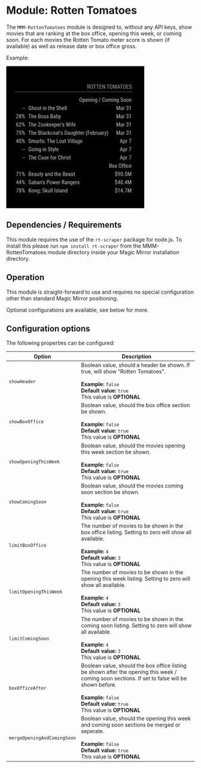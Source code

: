 # Module: Rotten Tomatoes
The `MMM-RottenTomatoes` module is designed to, without any API keys, show movies that are ranking at the box office, opening this week, or coming soon. For each movies the Rotten Tomato meter score is shown (if available) as well as release date or box office gross.

Example:

![Full](images/example.jpg) 

## Dependencies / Requirements

This module requires the use of the `rt-scraper` package for node.js. To install this please run `npm install rt-scraper` from the MMM-RottenTomatoes module directory inside your Magic Mirror installation directory.

## Operation

This module is straight-forward to use and requires no special configuration other than standard Magic Mirror positioning. 

Optional configurations are available, see below for more.

## Configuration options

The following properties can be configured:

<table width="100%">
	<!-- why, markdown... -->
	<thead>
		<tr>
			<th>Option</th>
			<th width="100%">Description</th>
		</tr>
	<thead>
	<tbody>	
		<tr>
			<td><code>showHeader</code></td>
			<td>Boolean value, should a header be shown. If true, will show "Rotten Tomatoes".<br>
				<br><b>Example:</b> <code>false</code>
				<br><b>Default value:</b> <code>true</code>
				<br>This value is <b>OPTIONAL</b>
			</td>
		</tr>		
		<tr>
			<td><code>showBoxOffice</code></td>
			<td>Boolean value, should the box office section be shown.<br>
				<br><b>Example:</b> <code>false</code>
				<br><b>Default value:</b> <code>true</code>
				<br>This value is <b>OPTIONAL</b>
			</td>
		</tr>
		<tr>
			<td><code>showOpeningThisWeek</code></td>
			<td>Boolean value, should the movies opening this week section be shown.<br>
				<br><b>Example:</b> <code>false</code>
				<br><b>Default value:</b> <code>true</code>
				<br>This value is <b>OPTIONAL</b>
			</td>
		</tr>
		<tr>
			<td><code>showComingSoon</code></td>
			<td>Boolean value, should the movies coming soon section be shown.<br>
				<br><b>Example:</b> <code>false</code>
				<br><b>Default value:</b> <code>true</code>
				<br>This value is <b>OPTIONAL</b>
			</td>
		</tr>    
        <tr>
			<td><code>limitBoxOffice</code></td>
			<td>The number of movies to be shown in the box office listing. Setting to zero will show all available.<br>
				<br><b>Example:</b> <code>4</code>
				<br><b>Default value:</b> <code>3</code>
				<br>This value is <b>OPTIONAL</b>
			</td>
		</tr>
        <tr>
			<td><code>limitOpeningThisWeek</code></td>
			<td>The number of movies to be shown in the opening this week listing. Setting to zero will show all available.<br>
				<br><b>Example:</b> <code>4</code>
				<br><b>Default value:</b> <code>3</code>
				<br>This value is <b>OPTIONAL</b>
			</td>
		</tr>      
        <tr>
			<td><code>limitComingSoon</code></td>
			<td>The number of movies to be shown in the coming soon listing. Setting to zero will show all available.<br>
				<br><b>Example:</b> <code>4</code>
				<br><b>Default value:</b> <code>3</code>
				<br>This value is <b>OPTIONAL</b>
			</td>
		</tr>   
		<tr>
			<td><code>boxOfficeAfter</code></td>
			<td>Boolean value, should the box office listing be shown after the opening this week / coming soon sections. If set to false will be shown before.<br>
				<br><b>Example:</b> <code>false</code>
				<br><b>Default value:</b> <code>true</code>
				<br>This value is <b>OPTIONAL</b>
			</td>
		</tr>   
        <tr>
			<td><code>mergeOpeningAndComingSoon</code></td>
			<td>Boolean value, should the opening this week and coming soon sections be merged or seperate.<br>
				<br><b>Example:</b> <code>false</code>
				<br><b>Default value:</b> <code>true</code>
				<br>This value is <b>OPTIONAL</b>
			</td>
		</tr> 
    </tbody>
</table>
